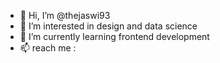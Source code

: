 - 👋 Hi, I’m @thejaswi93
- 👀 I’m interested in design and data science
- 🌱 I’m currently learning frontend development 
- 📫  reach me :

<!---
thejaswi93/thejaswi93 is a ✨ special ✨ repository because its `README.md` (this file) appears on your GitHub profile.
You can click the Preview link to take a look at your changes.
--->
